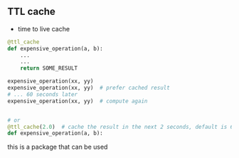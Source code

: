## TTL cache 

- time to live cache
```python 
@ttl_cache
def expensive_operation(a, b):
    ...
    ...
    return SOME_RESULT

expensive_operation(xx, yy)
expensive_operation(xx, yy)  # prefer cached result
# ... 60 seconds later
expensive_operation(xx, yy)  # compute again


# or
@ttl_cache(2.0)  # cache the result in the next 2 seconds, default is 60.0 seconds
def expensive_operation(a, b):
```

this is a package that can be used
